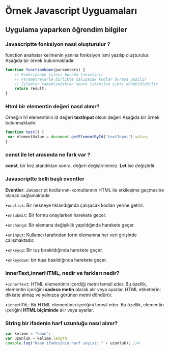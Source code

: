 # Örnek Javascript Uyguamaları

## Uygulama yaparken öğrendim bilgiler

### Javascriptte fonksiyon nasıl oluşturulur ?
function anahatar kelimenin yanına fonksiyon ismi yazılıp oluşturulur. Aşağıda bir örnek bulunmaktadır.
```javascript
function functionName(parameters) {
    // Fonksiyonun işlevi burada tanımlanır
    // Parametrelerle birlikte çalışacak kodlar buraya yazılır
    // İşlemler tamamlandıktan sonra istenilen çıktı döndürülebilir
    return result;
}

```
### Html bir elementin değeri nasıl alınır?
Örneğin h1 elementinin id değeri **textInput** olsun değeri Aşağıda bir örnek bulunmaktadır.
```javascript
function test() {
 var elementValue = document.getElementById("textInput").value;
}
```
### const ile let arasında ne fark var ?
**const**, bir kez atandıktan sonra, değeri değiştirilemez. **Let** ise değiştirlir.

### Javascriptte belli başlı eventler
**Eventler**: Javascript kodlarının-komutlarının HTML ile etkileşime geçmesine olanak sağlamaktadır. 

•`onclick`: Bir nesneye tıklandığında çalışacak kodları yerine getirir.

•`onsubmit`: Bir formu onaylarken harekete geçer.

•`onchange`: Bir elemana değişiklik yapıldığında harekete geçer.

•`oninput`: Kullanıcı tarafından form elemanına her veri girişinde çalışmaktadır.

•`onkeyup`: Bir tuş bırakıldığında harekete geçer.

•`onkeydown`: bir tuşa basıldığında harekete geçer.


### innerText,innerHTML, nedir ve farkları nedir?
•`innerText`: HTML elementinin içerdiği metni temsil eder. Bu özellik, elementin içeriğini **sadece metin** olarak alır veya ayarlar. HTML etiketlerini dikkate almaz ve yalnızca görünen metni döndürür. 

•`innerHTML`: Bir HTML elementinin içeriğini temsil eder. Bu özellik, elementin içeriğini **HTML biçiminde** alır veya ayarlar.

### String bir ifadenin harf uzunluğu nasıl alınır?
```javascript
var kelime = "kaan";
var uzunluk = kelime.length;
console.log("Kaan ifadesinin harf sayısı: " + uzunluk); //4
```




